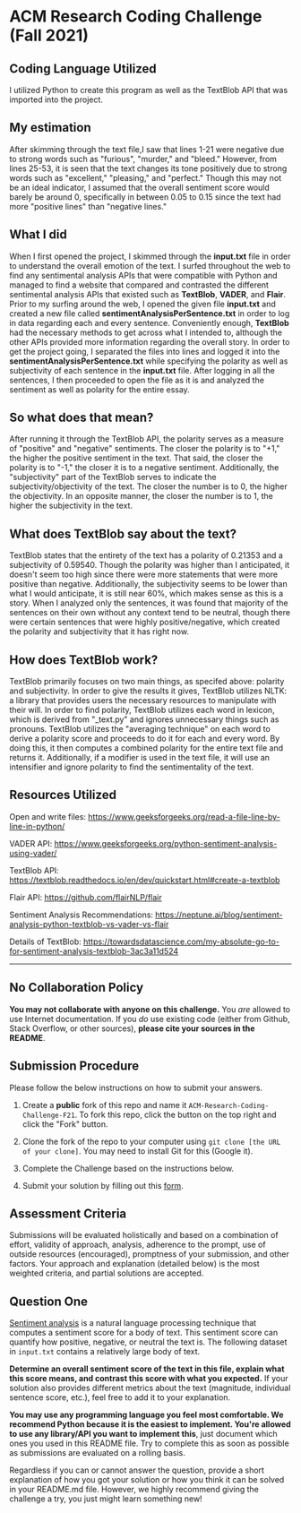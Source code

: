 # ACM Research Coding Challenge (Fall 2021)

## Coding Language Utilized


I utilized Python to create this program as well as the TextBlob API that was imported into the project.

## My estimation


After skimming through the text file,I saw that lines 1-21 were negative due to strong words such as "furious", "murder," and "bleed." However, from lines 25-53, 
it is seen that the text changes its tone positively due to strong words such as "excellent," "pleasing," and "perfect." Though this may not be an ideal indicator,
I assumed that the overall sentiment score would barely be around 0, specifically in between 0.05 to 0.15 since the text had more "positive lines" than "negative lines." 

## What I did


When I first opened the project, I skimmed through the **input.txt** file in order to understand the overall emotion of the text.
I surfed throughout the web to find any sentimental analysis APIs that were compatible with Python and managed to find a website that
compared and contrasted the different sentimental analysis APIs that existed such as **TextBlob**, **VADER**, and **Flair**. Prior to my surfing around the web,
I opened the given file **input.txt** and created a new file called **sentimentAnalysisPerSentence.txt** in order to 
log in data regarding each and every sentence. Conveniently enough, **TextBlob** had the necessary methods to get across what I intended to, although
the other APIs provided more information regarding the overall story. In order to get the project going, I separated the files into lines and logged it into
the **sentimentAnalysisPerSentence.txt** while specifying the polarity as well as subjectivity of each sentence in the **input.txt** file. After logging in all the sentences, I then 
proceeded to open the file as it is and analyzed the sentiment as well as polarity for the entire essay.

## So what does that mean?


After running it through the TextBlob API, the polarity serves as a measure of "positive" and "negative" sentiments. The closer the polarity is to "+1," the higher the positive sentiment in 
the text. That said, the closer the polarity is to "-1," the closer it is to a negative sentiment. Additionally, the "subjectivity" part of the TextBlob serves to indicate the subjectivity/objectivity 
of the text. The closer the number is to 0, the higher the objectivity. In an opposite manner, the closer the number is to 1, the higher the subjectivity in the text.

## What does TextBlob say about the text?

TextBlob states that the entirety of the text has a polarity of 0.21353 and a subjectivity of 0.59540. Though the polarity was higher than I anticipated, it doesn't seem too high since there were more
statements that were more positive than negative. Additionally, the subjectivity seems to be lower than what I would anticipate, it is still near 60%, which makes sense as this is a story. When I analyzed only the sentences,
it was found that majority of the sentences on their own without any context tend to be neutral, though there were certain sentences that were highly positive/negative, which created the polarity and subjectivity that it has right now.

## How does TextBlob work?

TextBlob primarily focuses on two main things, as specifed above: polarity and subjectivity. In order to give the results it gives, TextBlob utilizes NLTK: a library that provides users the necessary resources to manipulate with their will. In order to find polarity, TextBlob utilizes each word in lexicon, which is derived from "\_text.py" and ignores unnecessary things such as pronouns. TextBlob utilizes the "averaging technique" on each word to derive a polarity score and proceeds to do it for each and every word. By doing this, it then computes a combined polarity for the entire text file and returns it. Additionally, if a modifier is used in the text file, it will use an intensifier and ignore polarity to find the sentimentality of the text.

## Resources Utilized 

Open and write files: https://www.geeksforgeeks.org/read-a-file-line-by-line-in-python/

VADER API: https://www.geeksforgeeks.org/python-sentiment-analysis-using-vader/

TextBlob API: https://textblob.readthedocs.io/en/dev/quickstart.html#create-a-textblob

Flair API: https://github.com/flairNLP/flair

Sentiment Analysis Recommendations: https://neptune.ai/blog/sentiment-analysis-python-textblob-vs-vader-vs-flair

Details of TextBlob: https://towardsdatascience.com/my-absolute-go-to-for-sentiment-analysis-textblob-3ac3a11d524
___

## [](https://github.com/ACM-Research/Coding-Challenge-F21#no-collaboration-policy)No Collaboration Policy

**You may not collaborate with anyone on this challenge.**  You  _are_  allowed to use Internet documentation. If you  _do_  use existing code (either from Github, Stack Overflow, or other sources),  **please cite your sources in the README**.

## [](https://github.com/ACM-Research/Coding-Challenge-F21#submission-procedure)Submission Procedure

Please follow the below instructions on how to submit your answers.

1.  Create a  **public**  fork of this repo and name it  `ACM-Research-Coding-Challenge-F21`. To fork this repo, click the button on the top right and click the "Fork" button.

2.  Clone the fork of the repo to your computer using  `git clone [the URL of your clone]`. You may need to install Git for this (Google it).

3.  Complete the Challenge based on the instructions below.

4.  Submit your solution by filling out this [form](https://acmutd.typeform.com/to/zF1IcBGR).

## Assessment Criteria 

Submissions will be evaluated holistically and based on a combination of effort, validity of approach, analysis, adherence to the prompt, use of outside resources (encouraged), promptness of your submission, and other factors. Your approach and explanation (detailed below) is the most weighted criteria, and partial solutions are accepted. 

## [](https://github.com/ACM-Research/Coding-Challenge-S21#question-one)Question One

[Sentiment analysis](https://en.wikipedia.org/wiki/Sentiment_analysis) is a natural language processing technique that computes a sentiment score for a body of text. This sentiment score can quantify how positive, negative, or neutral the text is. The following dataset in  `input.txt`  contains a relatively large body of text.

**Determine an overall sentiment score of the text in this file, explain what this score means, and contrast this score with what you expected.**  If your solution also provides different metrics about the text (magnitude, individual sentence score, etc.), feel free to add it to your explanation.   

**You may use any programming language you feel most comfortable. We recommend Python because it is the easiest to implement. You're allowed to use any library/API you want to implement this**, just document which ones you used in this README file. Try to complete this as soon as possible as submissions are evaluated on a rolling basis.

Regardless if you can or cannot answer the question, provide a short explanation of how you got your solution or how you think it can be solved in your README.md file. However, we highly recommend giving the challenge a try, you just might learn something new!

